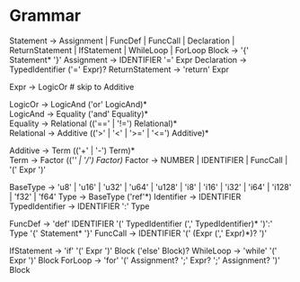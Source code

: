 # Grammar

Statement       -> Assignment | FuncDef | FuncCall |
                   Declaration | ReturnStatement |
                   IfStatement | WhileLoop | ForLoop
Block           -> '{' Statement* '}'
Assignment      -> IDENTIFIER '=' Expr
Declaration     -> TypedIdentifier ('=' Expr)?
ReturnStatement -> 'return' Expr

Expr            -> LogicOr   # skip to Additive

LogicOr         -> LogicAnd ('or' LogicAnd)*      
LogicAnd        -> Equality ('and' Equality)*      
Equality        -> Relational (('==' | '!=') Relational)*  
Relational      -> Additive (('>' | '<' | '>=' | '<=') Additive)*

Additive        -> Term (('+' | '-') Term)*    
Term            -> Factor (('*' | '/') Factor)*
Factor          -> NUMBER | IDENTIFIER | FuncCall | '(' Expr ')' 

BaseType        -> 'u8' | 'u16' | 'u32' | 'u64' | 'u128' | 'i8' | 'i16' | 'i32' | 'i64' | 'i128' | 'f32' | 'f64'
Type            -> BaseType ('ref'*)
Identifier      -> IDENTIFIER
TypedIdentifier -> IDENTIFIER ':' Type

FuncDef         -> 'def' IDENTIFIER '(' TypedIdentifier (',' TypedIdentifier)* ')':' Type '{' Statement* '}'
FuncCall        -> IDENTIFIER '(' (Expr (',' Expr)*)? ')'

IfStatement     -> 'if' '(' Expr ')' Block ('else' Block)?
WhileLoop       -> 'while' '(' Expr ')' Block
ForLoop         -> 'for' '(' Assignment? ';' Expr? ';' Assignment? ')' Block
